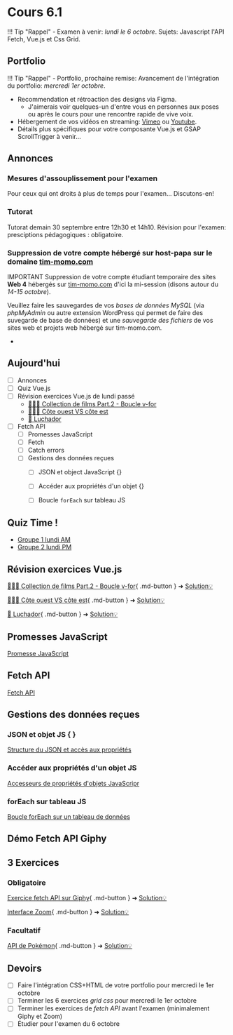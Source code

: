 # Cours 6.1
<!-- lun. 29 sept. -->

!!! Tip "Rappel"
    - Examen à venir: *lundi le 6 octobre*. Sujets: Javascript l'API Fetch, Vue.js et Css Grid.

## Portfolio

!!! Tip "Rappel"
    - Portfolio, prochaine remise: Avancement de l'intégration du portfolio: *mercredi 1er octobre*.

- Recommendation et rétroaction des designs via Figma.
  - J'aimerais voir quelques-un d'entre vous en personnes aux poses ou après le cours pour une rencontre rapide de vive voix.
- Hébergement de vos vidéos en streaming: [Vimeo](https://vimeo.com) ou [Youtube](https://youtube.com).
- Détails plus spécifiques pour votre composante Vue.js et GSAP ScrollTrigger à venir...


## Annonces

### Mesures d'assouplissement pour l'examen

Pour ceux qui ont droits à plus de temps pour l'examen... Discutons-en!

### Tutorat

Tutorat demain 30 septembre entre 12h30 et 14h10.
Révision pour l'examen: presciptions pédagogiques : obligatoire.

### Suppression de votre compte hébergé sur host-papa sur le domaine [tim-momo.com](https://tim-momo.com/)

<span class="important-label">IMPORTANT</span> Suppression de votre compte étudiant temporaire des sites **Web 4** hébergés sur [tim-momo.com](https://tim-momo.com/) d'ici la mi-session (disons autour du *14-15 octobre*).

Veuillez faire les sauvegardes de vos *bases de données MySQL* (via *phpMyAdmin* ou autre extension WordPress qui permet de faire des suvegarde de base de données) et une *sauvegarde des fichiers* de vos sites web et projets web hébergé sur tim-momo.com.

- 

## Aujourd'hui

- [ ] Annonces
- [ ] Quiz Vue.js
- [ ] Révision exercices Vue.js de lundi passé
  - [🧑🏽‍💻 Collection de films Part.2 - Boucle v-for](./exercices/vue-collection-films-boucle-v-for.md)
  - [🧑🏽‍💻 Côte ouest VS côte est](https://tim-montmorency.com/timdoc/582-518MO/exercices/vue-ouest-vs-est/)
  - [🤼 Luchador](https://tim-montmorency.com/timdoc/582-518MO/exercices/vue-luchador/)
- [ ] Fetch API
  - [ ] Promesses JavaScript
  - [ ] Fetch
  - [ ] Catch errors
  - [ ] Gestions des données reçues
    - [ ] JSON et object JavaScript {}
    - [ ] Accéder aux propriétés d'un objet {}
    - [ ] Boucle `forEach` sur tableau JS



## Quiz Time !

- [Groupe 1 lundi AM](https://app.wooclap.com/AGXBLD)
- [Groupe 2 lundi PM](https://app.wooclap.com/MKKTHE)

## Révision exercices Vue.js

[🧑🏽‍💻 Collection de films Part.2 - Boucle v-for](./exercices/vue-collection-films-boucle-v-for.md){ .md-button } 
➜ [Solution💡](https://codepen.io/tim-momo/pen/ByogzEv)

[🧑🏽‍💻 Côte ouest VS côte est](https://tim-montmorency.com/timdoc/582-518MO/exercices/vue-ouest-vs-est/){ .md-button } 
➜ [Solution💡](https://codepen.io/tim-momo/pen/OJdOXYo)

[🤼 Luchador](https://tim-montmorency.com/timdoc/582-518MO/exercices/vue-luchador/){ .md-button } 
➜ [Solution💡](https://codepen.io/tim-momo/pen/gOqKxXL)

## Promesses JavaScript

[Promesse JavaScript](https://tim-montmorency.com/timdoc/582-424MO/javascript/promesses-js/)

## Fetch API

[Fetch API](https://tim-montmorency.com/timdoc/582-424MO/javascript/fetch-api/)

## Gestions des données reçues

### JSON et objet JS { }

[Structure du JSON et accès aux propriétés](https://developer.mozilla.org/fr/docs/Learn_web_development/Core/Scripting/JSON#structure_du_json)

### Accéder aux propriétés d'un objet JS

[Accesseurs de propriétés d'objets JavaScripr](https://developer.mozilla.org/fr/docs/Web/JavaScript/Reference/Operators/Property_accessors)

### forEach sur tableau JS

[Boucle forEach sur un tableau de données](https://tim-montmorency.com/timdoc/582-518MO/javascript/boucle-foreach/)

## Démo Fetch API Giphy

## 3 Exercices

### Obligatoire

[Exercice fetch API sur Giphy](./exercices/ex-fetch-giphy/index.md){ .md-button } ➜ [Solution💡](https://cmontmorency365-my.sharepoint.com/:u:/g/personal/mariem_ouellet_cmontmorency_qc_ca/Eb9haFEsVVBInjTRxqtYCksBa6wuD4orQ0Vbsg4U_iOFew?e=c4DqW8)


[Interface Zoom](https://tim-montmorency.com/timdoc/582-518MO/exercices/fetch-api-zoom/){ .md-button } ➜ [Solution💡](https://codepen.io/tim-momo/pen/BavBPoM)


### Facultatif

[API de Pokémon](https://tim-montmorency.com/timdoc/582-518MO/exercices/fetch-api-pokemon-api/){ .md-button } ➜ [Solution💡](https://codepen.io/tim-momo/pen/jOXNpbN)


## Devoirs

- [ ] Faire l'intégration CSS+HTML de votre portfolio pour mercredi le 1er octobre
- [ ] Terminer les 6 exercices *grid css* pour mercredi le 1er octobre
- [ ] Terminer les exercices de *fetch API* avant l'examen (minimalement Giphy et Zoom)
- [ ] Étudier pour l'examen du 6 octobre
